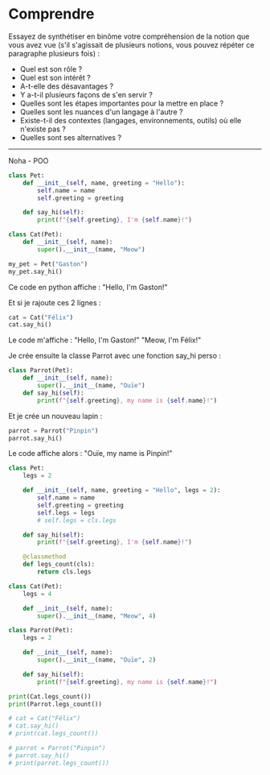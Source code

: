 # Comprendre

Essayez de synthétiser en binôme votre compréhension de la notion que vous avez vue (s'il s'agissait de plusieurs notions, vous pouvez répéter ce paragraphe plusieurs fois) : 
- Quel est son rôle ? 
- Quel est son intérêt ? 
- A-t-elle des désavantages ? 
- Y a-t-il plusieurs façons de s'en servir ? 
- Quelles sont les étapes importantes pour la mettre en place ? 
- Quelles sont les nuances d'un langage à l'autre ? 
- Existe-t-il des contextes (langages, environnements, outils) où elle n'existe pas ? 
- Quelles sont ses alternatives ? 

-------------------------------------------------------------------------------------

Noha - POO

```python
class Pet:
	def __init__(self, name, greeting = "Hello"):
		self.name = name
		self.greeting = greeting

	def say_hi(self):
		print(f"{self.greeting}, I'm {self.name}!")

class Cat(Pet):
	def __init__(self, name):
		super().__init__(name, "Meow")

my_pet = Pet("Gaston")
my_pet.say_hi()
```

Ce code en python affiche : 
"Hello, I'm Gaston!"

Et si je rajoute ces 2 lignes :

```python
cat = Cat("Félix")
cat.say_hi()
```

Le code m'affiche :
"Hello, I'm Gaston!"
"Meow, I'm Félix!"

Je crée ensuite la classe Parrot avec une fonction say_hi perso :

```python
class Parrot(Pet):
	def __init__(self, name):
		super().__init__(name, "Ouïe")
	def say_hi(self):
		print(f"{self.greeting}, my name is {self.name}!")
```

Et je crée un nouveau lapin : 

```python
parrot = Parrot("Pinpin")
parrot.say_hi()
```

Le code affiche alors :
"Ouïe, my name is Pinpin!"

```python
class Pet:
	legs = 2

	def __init__(self, name, greeting = "Hello", legs = 2):
		self.name = name
		self.greeting = greeting
		self.legs = legs
		# self.legs = cls.legs

	def say_hi(self):
		print(f"{self.greeting}, I'm {self.name}!")

	@classmethod
	def legs_count(cls):
		return cls.legs

class Cat(Pet):
	legs = 4

	def __init__(self, name):
		super().__init__(name, "Meow", 4)

class Parrot(Pet):
	legs = 2

	def __init__(self, name):
		super().__init__(name, "Ouïe", 2)

	def say_hi(self):
		print(f"{self.greeting}, my name is {self.name}!")

print(Cat.legs_count())
print(Parrot.legs_count())

# cat = Cat("Félix")
# cat.say_hi()
# print(cat.legs_count())

# parrot = Parrot("Pinpin")
# parrot.say_hi()
# print(parrot.legs_count())
```

